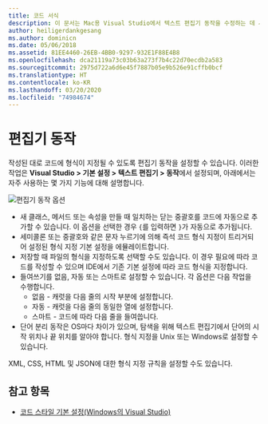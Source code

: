```yaml
---
title: 코드 서식
description: 이 문서는 Mac용 Visual Studio에서 텍스트 편집기 동작을 수정하는 데 사용할 수 있는 여러 옵션을 설명합니다.
author: heiligerdankgesang
ms.author: dominicn
ms.date: 05/06/2018
ms.assetid: 81EE4460-26EB-4BB0-9297-932E1F88E4B8
ms.openlocfilehash: dca21119a73c03b63a273f7b4c22d70ecdb2a583
ms.sourcegitcommit: 2975d722a6d6e45f7887b05e9b526e91cffb0bcf
ms.translationtype: HT
ms.contentlocale: ko-KR
ms.lasthandoff: 03/20/2020
ms.locfileid: "74984674"
---
```

# <a name="editor-behavior"></a>편집기 동작

작성된 대로 코드에 형식이 지정될 수 있도록 편집기 동작을 설정할 수 있습니다. 이러한 작업은 **Visual Studio > 기본 설정 > 텍스트 편집기 > 동작**에서 설정되며, 아래에서는 자주 사용하는 몇 가지 기능에 대해 설명합니다.

![편집기 동작 옵션](media/source-editor-image9.png)

* 새 클래스, 메서드 또는 속성을 만들 때 일치하는 닫는 중괄호를 코드에 자동으로 추가할 수 있습니다. 이 옵션을 선택한 경우 `{`를 입력하면 `}`가 자동으로 추가됩니다.
* 세미콜론 또는 중괄호와 같은 문자 누르기에 의해 즉석 코드 형식 지정이 트리거되어 설정된 형식 지정 기본 설정을 에뮬레이트합니다.
* 저장할 때 파일의 형식을 지정하도록 선택할 수도 있습니다. 이 경우 필요에 따라 코드를 작성할 수 있으며 IDE에서 기존 기본 설정에 따라 코드 형식을 지정합니다.
* 들여쓰기를 없음, 자동 또는 스마트로 설정할 수 있습니다. 각 옵션은 다음 작업을 수행합니다.
  * 없음 - 캐럿을 다음 줄의 시작 부분에 설정합니다.
  * 자동 - 캐럿을 다음 줄의 동일한 열에 설정합니다.
  * 스마트 - 코드에 따라 다음 줄을 들여씁니다.
* 단어 분리 동작은 OS마다 차이가 있으며, 탐색을 위해 텍스트 편집기에서 단어의 시작 위치나 끝 위치를 알아야 합니다. 형식 지정을 Unix 또는 Windows로 설정할 수 있습니다.

XML, CSS, HTML 및 JSON에 대한 형식 지정 규칙을 설정할 수도 있습니다.

## <a name="see-also"></a>참고 항목

- [코드 스타일 기본 설정(Windows의 Visual Studio)](/visualstudio/ide/code-styles-and-quick-actions)
